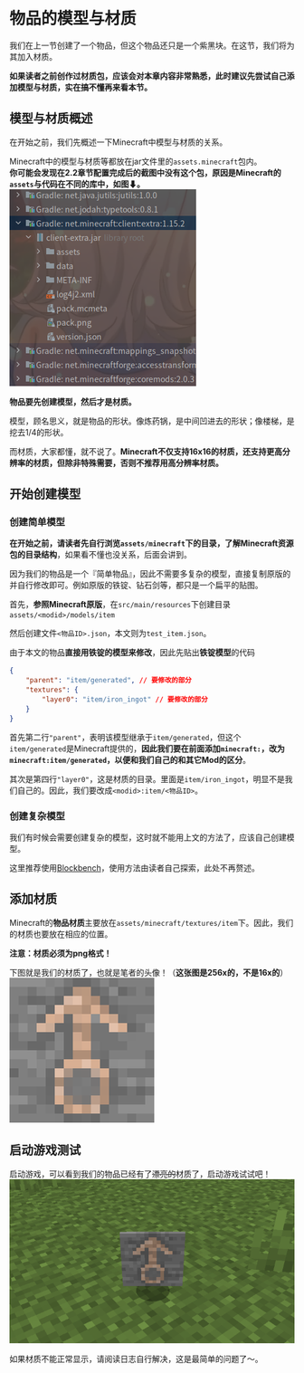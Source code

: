 # 物品的模型与材质

我们在上一节创建了一个物品，但这个物品还只是一个紫黑块。在这节，我们将为其加入材质。

**如果读者之前创作过材质包，应该会对本章内容非常熟悉，此时建议先尝试自己添加模型与材质，实在搞不懂再来看本节。**

## 模型与材质概述

在开始之前，我们先概述一下Minecraft中模型与材质的关系。

Minecraft中的模型与材质等都放在jar文件里的`assets.minecraft`包内。  
**你可能会发现在2.2章节配置完成后的截图中没有这个包，原因是Minecraft的`assets`与代码在不同的库中，如图⬇。**  
![client-extra.jar](../../resources/3/3.2/3.2.2-1.png)

**物品要先创建模型，然后才是材质。**

模型，顾名思义，就是物品的形状。像炼药锅，是中间凹进去的形状；像楼梯，是挖去1/4的形状。

而材质，大家都懂，就不说了。**Minecraft不仅支持16x16的材质，还支持更高分辨率的材质，但除非特殊需要，否则不推荐用高分辨率材质。**

## 开始创建模型

### 创建简单模型

**在开始之前，请读者先自行浏览`assets/minecraft`下的目录，了解Minecraft资源包的目录结构**，如果看不懂也没关系，后面会讲到。

因为我们的物品是一个『简单物品』，因此不需要多复杂的模型，直接复制原版的并自行修改即可。例如原版的铁锭、钻石剑等，都只是一个扁平的贴图。

首先，**参照Minecraft原版**，在`src/main/resources`下创建目录`assets/<modid>/models/item`

然后创建文件`<物品ID>.json`，本文则为`test_item.json`。

由于本文的物品**直接用铁锭的模型来修改**，因此先贴出**铁锭模型**的代码

```json
{
    "parent": "item/generated", // 要修改的部分
    "textures": {
        "layer0": "item/iron_ingot" // 要修改的部分
    }
}
```

首先第二行`"parent"`，表明该模型继承于`item/generated`，但这个`item/generated`是Minecraft提供的，**因此我们要在前面添加`minecraft:`，改为`minecraft:item/generated`，以便和我们自己的和其它Mod的区分**。

其次是第四行`"layer0"`，这是材质的目录。里面是`item/iron_ingot`，明显不是我们自己的。因此，我们要改成`<modid>:item/<物品ID>`。

### 创建复杂模型

我们有时候会需要创建复杂的模型，这时就不能用上文的方法了，应该自己创建模型。

这里推荐使用[Blockbench](https://blockbench.net/)，使用方法由读者自己探索，此处不再赘述。

## 添加材质

Minecraft的**物品材质**主要放在`assets/minecraft/textures/item`下。因此，我们的材质也要放在相应的位置。

**注意：材质必须为png格式！**

下图就是我们的材质了，也就是笔者的头像！（**这张图是256x的，不是16x的**）
![texture](../../resources/3/3.2/3.2.2-2.png)

## 启动游戏测试

启动游戏，可以看到我们的物品已经有了~~漂亮的~~材质了，启动游戏试试吧！  
![image](../../resources/3/3.2/3.3.2-3.png)

如果材质不能正常显示，请阅读日志自行解决，这是最简单的问题了～。